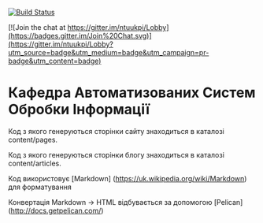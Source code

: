 [![Build Status](https://travis-ci.org/ntuukpi/asu.svg?branch=master)](https://travis-ci.org/ntuukpi/fiot)

[![Join the chat at https://gitter.im/ntuukpi/Lobby](https://badges.gitter.im/Join%20Chat.svg)](https://gitter.im/ntuukpi/Lobby?utm_source=badge&utm_medium=badge&utm_campaign=pr-badge&utm_content=badge)

# Кафедра Автоматизованих Систем Обробки Інформації

Код з якого генеруються сторінки сайту знаходиться в каталозі content/pages.

Код з якого генеруються сторінки блогу знаходиться в каталозі content/articles.

Код використовує [Markdown] (https://uk.wikipedia.org/wiki/Markdown) для форматування

Конвертація Markdown -> HTML відбувається за допомогою [Pelican] (http://docs.getpelican.com/)

